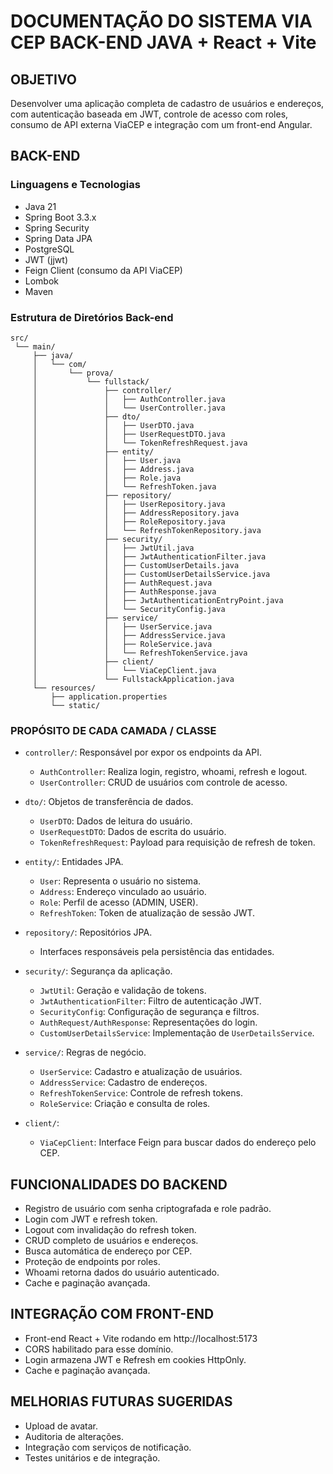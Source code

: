 # DOCUMENTAÇÃO DO SISTEMA VIA CEP BACK-END JAVA + React + Vite

## OBJETIVO
Desenvolver uma aplicação completa de cadastro de usuários e endereços, com autenticação baseada em JWT, controle de acesso com roles, consumo de API externa ViaCEP e integração com um front-end Angular.

## BACK-END

### Linguagens e Tecnologias
- Java 21
- Spring Boot 3.3.x
- Spring Security
- Spring Data JPA
- PostgreSQL
- JWT (jjwt)
- Feign Client (consumo da API ViaCEP)
- Lombok
- Maven

### Estrutura de Diretórios Back-end
```
src/
 └── main/
     ├── java/
     │   └── com/
     │       └── prova/
     │           └── fullstack/
     │               ├── controller/
     │               │   ├── AuthController.java
     │               │   └── UserController.java
     │               ├── dto/
     │               │   ├── UserDTO.java
     │               │   ├── UserRequestDTO.java
     │               │   └── TokenRefreshRequest.java
     │               ├── entity/
     │               │   ├── User.java
     │               │   ├── Address.java
     │               │   ├── Role.java
     │               │   └── RefreshToken.java
     │               ├── repository/
     │               │   ├── UserRepository.java
     │               │   ├── AddressRepository.java
     │               │   ├── RoleRepository.java
     │               │   └── RefreshTokenRepository.java
     │               ├── security/
     │               │   ├── JwtUtil.java
     │               │   ├── JwtAuthenticationFilter.java
     │               │   ├── CustomUserDetails.java
     │               │   ├── CustomUserDetailsService.java
     │               │   ├── AuthRequest.java
     │               │   ├── AuthResponse.java
     │               │   ├── JwtAuthenticationEntryPoint.java
     │               │   └── SecurityConfig.java
     │               ├── service/
     │               │   ├── UserService.java
     │               │   ├── AddressService.java
     │               │   ├── RoleService.java
     │               │   └── RefreshTokenService.java
     │               ├── client/
     │               │   └── ViaCepClient.java
     │               └── FullstackApplication.java
     └── resources/
         ├── application.properties
         └── static/
```

### PROPÓSITO DE CADA CAMADA / CLASSE

- `controller/`: Responsável por expor os endpoints da API.
  - `AuthController`: Realiza login, registro, whoami, refresh e logout.
  - `UserController`: CRUD de usuários com controle de acesso.

- `dto/`: Objetos de transferência de dados.
  - `UserDTO`: Dados de leitura do usuário.
  - `UserRequestDTO`: Dados de escrita do usuário.
  - `TokenRefreshRequest`: Payload para requisição de refresh de token.

- `entity/`: Entidades JPA.
  - `User`: Representa o usuário no sistema.
  - `Address`: Endereço vinculado ao usuário.
  - `Role`: Perfil de acesso (ADMIN, USER).
  - `RefreshToken`: Token de atualização de sessão JWT.

- `repository/`: Repositórios JPA.
  - Interfaces responsáveis pela persistência das entidades.

- `security/`: Segurança da aplicação.
  - `JwtUtil`: Geração e validação de tokens.
  - `JwtAuthenticationFilter`: Filtro de autenticação JWT.
  - `SecurityConfig`: Configuração de segurança e filtros.
  - `AuthRequest/AuthResponse`: Representações do login.
  - `CustomUserDetailsService`: Implementação de `UserDetailsService`.

- `service/`: Regras de negócio.
  - `UserService`: Cadastro e atualização de usuários.
  - `AddressService`: Cadastro de endereços.
  - `RefreshTokenService`: Controle de refresh tokens.
  - `RoleService`: Criação e consulta de roles.

- `client/`:
  - `ViaCepClient`: Interface Feign para buscar dados do endereço pelo CEP.

## FUNCIONALIDADES DO BACKEND
- Registro de usuário com senha criptografada e role padrão.
- Login com JWT e refresh token.
- Logout com invalidação do refresh token.
- CRUD completo de usuários e endereços.
- Busca automática de endereço por CEP.
- Proteção de endpoints por roles.
- Whoami retorna dados do usuário autenticado.
- Cache e paginação avançada.

## INTEGRAÇÃO COM FRONT-END
- Front-end React + Vite rodando em http://localhost:5173
- CORS habilitado para esse domínio.
- Login armazena JWT e Refresh em cookies HttpOnly.
- Cache e paginação avançada.

## MELHORIAS FUTURAS SUGERIDAS
- Upload de avatar.
- Auditoria de alterações.
- Integração com serviços de notificação.
- Testes unitários e de integração.
